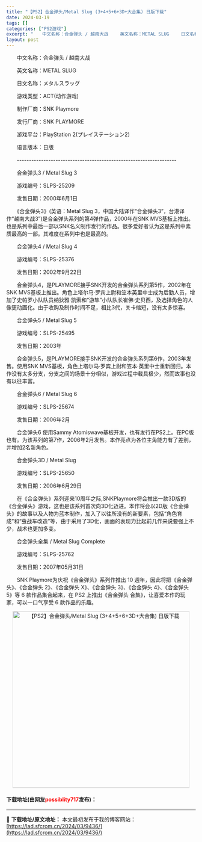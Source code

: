 ```yaml
---
title: "【PS2】合金弹头/Metal Slug (3+4+5+6+3D+大合集) 日版下载"
date: 2024-03-19
tags: []
categories: ["PS2游戏"]
excerpt: "　　中文名称：合金弹头 / 越南大战 　　英文名称：METAL SLUG 　　日文名称：メタルスラッグ 　　游戏类型：ACT(动作游戏) 　　制作厂商：SNK Playmore 　　发行厂商：SNK PLAYMORE 　　游戏平台：PlayStation 2(プレイステーション2) 　　语言版本：日&hellip;"
layout: post
---
```


 <p>　　中文名称：合金弹头 / 越南大战</p> <p>　　英文名称：METAL SLUG</p> <p>　　日文名称：メタルスラッグ</p> <p>　　游戏类型：ACT(动作游戏)</p> <p>　　制作厂商：SNK Playmore</p> <p>　　发行厂商：SNK PLAYMORE</p> <p>　　游戏平台：PlayStation 2(プレイステーション2)</p> <p>　　语言版本：日版</p> <p>　　------------------------------------------------------------------</p> <p>　　合金弹头3 / Metal Slug 3</p> <p>　　游戏编号：SLPS-25209</p> <p>　　发售日期：2000年6月1日</p> <p>　　《合金弹头3》(英语：Metal Slug 3，中国大陆译作&ldquo;合金弹头3&rdquo;，台港译作&ldquo;越南大战3&rdquo;)是合金弹头系列的第4弹作品，2000年在SNK MVS基板上推出。也是系列中最后一部以SNK名义制作发行的作品。很多爱好者认为这是系列中素质最高的一部。其难度在系列中也是最高的。</p> <p>　　合金弹头4 / Metal Slug 4</p> <p>　　游戏编号：SLPS-25376</p> <p>　　发售日期：2002年9月22日</p> <p>　　合金弹头4，是PLAYMORE接手SNK开发的合金弹头系列第5作，2002年在SNK MVS基板上推出。角色上塔尔马&middot;罗宾上尉和笠本英里中士成为后勤人员，增加了史帕罗小队队员纳狄雅&middot;凯索和&ldquo;游隼&rdquo;小队队长崔佛&middot;史贝西，及选择角色的人像更动画化。由于收购及制作时间不足，相比3代，关卡缩短，没有太多惊喜。</p> <p>　　合金弹头5 / Metal Slug 5</p> <p>　　游戏编号：SLPS-25495</p> <p>　　发售日期：2003年</p> <p>　　合金弹头5，是PLAYMORE接手SNK开发的合金弹头系列第6作，2003年发售。使用SNK MVS基板，角色上塔尔马&middot;罗宾上尉和笠本&middot;英里中士重新回归。本作没有太多分支，分支之间的场景十分相似，游戏过程中载具极少，然而故事也没有以往丰富。</p> <p>　　合金弹头6 / Metal Slug 6</p> <p>　　游戏编号：SLPS-25674</p> <p>　　发售日期：2006年2月</p> <p>　　合金弹头6 使用Sammy Atomiswave基板开发，也有发行在PS2上。在PC版也有。为该系列的第7作，2006年2月发售。本作亮点为各位主角能力有了差别，并增加2名新角色。</p> <p>　　合金弹头3D / Metal Slug</p> <p>　　游戏编号：SLPS-25650</p> <p>　　发售日期：2006年6月29日</p> <p>　　在《合金弹头》系列迎来10周年之际,SNKPlaymore将会推出一款3D版的《合金弹头》游戏，这也是该系列首次向3D化迈进。本作将会以2D版《合金弹头》的故事以及人物为蓝本制作，加入了以往所没有的新要素，包括&ldquo;角色育成&rdquo;和&ldquo;虫战车改造&rdquo;等，由于采用了3D化，画面的表现力比起前几作来说要强上不少，战术也更加多变。</p> <p>　　合金弹头全集 / Metal Slug Complete</p> <p>　　游戏编号：SLPS-25762</p> <p>　　发售日期：2007年05月31日</p> <p>　　SNK Playmore为庆祝《合金弹头》系列作推出 10 週年，因此将把《合金弹头》、《合金弹头 2》、《合金弹头 X》、《合金弹头 3》、《合金弹头 4》、《合金弹头 5》等 6 款作品集合起来，在 PS2 上推出《合金弹头 合集》，让喜爱本作的玩家，可以一口气享受 6 款作品的乐趣。</p> <p align="center"><img align="" border="0" src="https://lad.sfcrom.cn/wp-content/uploads/2024/03/20240319_65f99860eb75d.jpg" width="470" alt="【PS2】合金弹头/Metal Slug (3+4+5+6+3D+大合集) 日版下载" /></p> <p><h4>下载地址(由网友<font color="red">possiblity717</font>发布)：</h4></p> 

---
📖 **下载地址/原文地址：** 本文最初发布于我的博客网站：[https://lad.sfcrom.cn/2024/03/9436/](https://lad.sfcrom.cn/2024/03/9436/)
